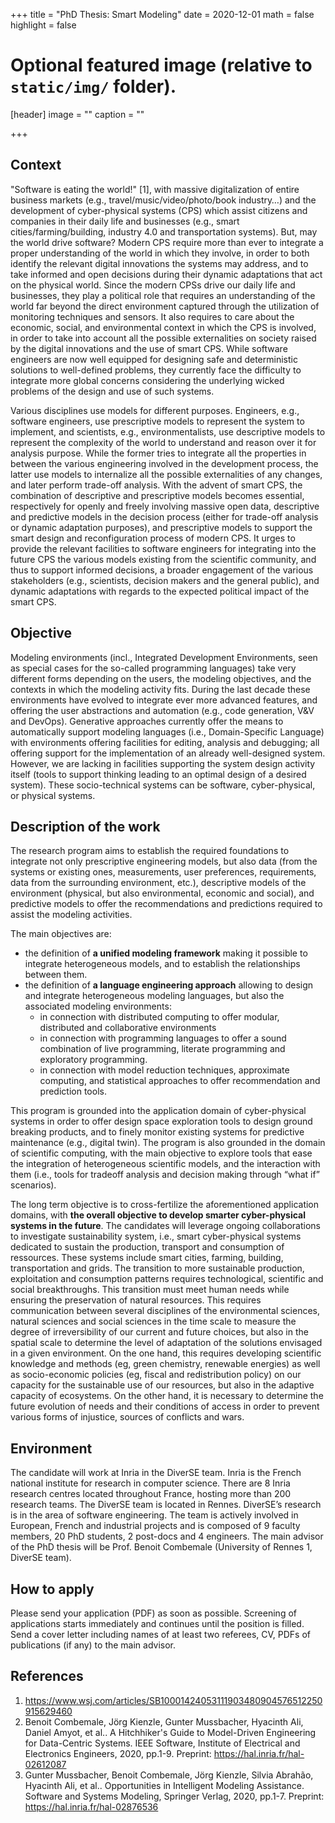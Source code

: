 +++
title = "PhD Thesis: Smart Modeling"
date = 2020-12-01
math = false
highlight = false

# Optional featured image (relative to `static/img/` folder).
[header]
image = ""
caption = ""

+++

## Context

"Software is eating the world!" [1], with massive digitalization of entire business markets (e.g., travel/music/video/photo/book industry…) and the development of cyber-physical systems (CPS) which assist citizens and companies in their daily life and businesses (e.g., smart cities/farming/building, industry 4.0 and transportation systems). But, may the world drive software? Modern CPS require more than ever to integrate a proper understanding of the world in which they involve, in order to both identify the relevant digital innovations the systems may address, and to take informed and open decisions during their dynamic adaptations that act on the physical world. Since the modern CPSs drive our daily life and businesses, they play a political role that requires an understanding of the world far beyond the direct environment captured through the utilization of monitoring techniques and sensors. It also requires to care about the economic, social, and environmental context in which the CPS is involved, in order to take into account all the possible externalities on society raised by the digital innovations and the use of smart CPS. While software engineers are now well equipped for designing safe and deterministic solutions to well-defined problems, they currently face the difficulty to integrate more global concerns considering the underlying wicked problems of the design and use of such systems.

Various disciplines use models for different purposes. Engineers, e.g., software engineers, use prescriptive models to represent the system to implement, and scientists, e.g., environmentalists, use descriptive models to represent the complexity of the world to understand and reason over it for analysis purpose. While the former tries to integrate all the properties in between the various engineering involved in the development process, the latter use models to internalize all the possible externalities of any changes, and later perform trade-off analysis. With the advent of smart CPS, the combination of descriptive and prescriptive models becomes essential, respectively for openly and freely involving massive open data, descriptive and predictive models in the decision process (either for trade-off analysis or dynamic adaptation purposes), and prescriptive models to support the smart design and reconfiguration process of modern CPS. It urges to provide the relevant facilities to software engineers for integrating into the future CPS the various models existing from the scientific community, and thus to support informed decisions, a broader engagement of the various stakeholders (e.g., scientists, decision makers and the general public), and dynamic adaptations with regards to the expected political impact of the smart CPS.

## Objective

Modeling environments (incl., Integrated Development Environments, seen as special cases for the so-called programming languages) take very different forms depending on the users, the modeling objectives, and the contexts in which the modeling activity fits. During the last decade these environments have evolved to integrate ever more advanced features, and offering the user abstractions and automation (e.g., code generation, V&V and DevOps). Generative approaches currently offer the means to automatically support modeling languages (i.e., Domain-Specific Language) with environments offering facilities for editing, analysis and debugging; all offering support for the implementation of an already well-designed system. However, we are lacking in facilities supporting the system design activity itself (tools to support thinking leading to an optimal design of a desired system). These socio-technical systems can be software, cyber-physical, or physical systems.

## Description of the work

The research program aims to establish the required foundations to integrate not only prescriptive engineering models, but also data (from the systems or existing ones, measurements, user preferences, requirements, data from the surrounding environment, etc.), descriptive models of the environment (physical, but also environmental, economic and social), and predictive models to offer the recommendations and predictions required to assist the modeling activities.

The main objectives are:
- the definition of **a unified modeling framework** making it possible to integrate heterogeneous models, and to establish the relationships between them.
- the definition of **a language engineering approach** allowing to design and integrate heterogeneous modeling languages, but also the associated modeling environments:
	- in connection with distributed computing to offer modular, distributed and collaborative environments
	- in connection with programming languages to offer a sound combination of live programming, literate programming and exploratory programming.
	- in connection with model reduction techniques, approximate computing, and statistical approaches to offer recommendation and prediction tools.

This program is grounded into the application domain of cyber-physical systems in order to offer design space exploration tools to design ground breaking products, and to finely monitor existing systems for predictive maintenance (e.g., digital twin). The program is also grounded in the domain of scientific computing, with the main objective to explore tools that ease the integration of heterogeneous scientific models, and the interaction with them (i.e., tools for tradeoff analysis and decision making through “what if” scenarios). 

The long term objective is to cross-fertilize the aforementioned application domains, with **the overall objective to develop smarter cyber-physical systems in the future**. The candidates will leverage ongoing collaborations to investigate sustainability system, i.e., smart cyber-physical systems dedicated to sustain the production, transport and consumption of ressources. These systems include smart cities, farming, building, transportation and grids. The transition to more sustainable production, exploitation and consumption patterns requires technological, scientific and social breakthroughs. This transition must meet human needs while ensuring the preservation of natural resources. This requires communication between several disciplines of the environmental sciences, natural sciences and social sciences in the time scale to measure the degree of irreversibility of our current and future choices, but also in the spatial scale to determine the level of adaptation of the solutions envisaged in a given environment. On the one hand, this requires developing scientific knowledge and methods (eg, green chemistry, renewable energies) as well as socio-economic policies (eg, fiscal and redistribution policy) on our capacity for the sustainable use of our resources, but also in the adaptive capacity of ecosystems. On the other hand, it is necessary to determine the future evolution of needs and their conditions of access in order to prevent various forms of injustice, sources of conflicts and wars.


## Environment

The candidate will work at Inria in the DiverSE team. Inria is the French national institute for research in computer science. There are 8 Inria research centres located throughout France, hosting more than 200 research teams. The DiverSE team is located in Rennes. DiverSE’s research is in the area of software engineering. The team is actively involved in European, French and industrial projects and is composed of 9 faculty members, 20 PhD students, 2 post-docs and 4 engineers.
The main advisor of the PhD thesis will be Prof. Benoit Combemale (University of Rennes 1, DiverSE team).

## How to apply

Please send your application (PDF) as soon as possible. Screening of applications starts immediately and continues until the position is filled. Send a cover letter including names of at least two referees, CV, PDFs of publications (if any) to the main advisor.

## References

1. https://www.wsj.com/articles/SB10001424053111903480904576512250915629460
2. Benoit Combemale, Jörg Kienzle, Gunter Mussbacher, Hyacinth Ali, Daniel Amyot, et al.. A Hitchhiker's Guide to Model-Driven Engineering for Data-Centric Systems. IEEE Software, Institute of Electrical and Electronics Engineers, 2020, pp.1-9. Preprint: https://hal.inria.fr/hal-02612087
3. Gunter Mussbacher, Benoit Combemale, Jörg Kienzle, Silvia Abrahão, Hyacinth Ali, et al.. Opportunities in Intelligent Modeling Assistance. Software and Systems Modeling, Springer Verlag, 2020, pp.1-7. Preprint: https://hal.inria.fr/hal-02876536